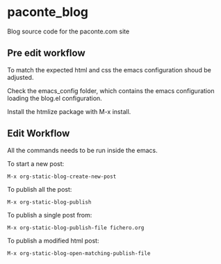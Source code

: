 # paconte_blog
Blog source code for the paconte.com site

## Pre edit workflow
To match the expected html and css the emacs configuration shoud be adjusted.

Check the emacs_config folder, which contains the emacs configuration loading the blog.el configuration.

Install the htmlize package with M-x install.

## Edit Workflow
All the commands needs to be run inside the emacs.

To start a new post:
```
M-x org-static-blog-create-new-post
```

To publish all the post:
```
M-x org-static-blog-publish
```

To publish a single post from:
```
M-x org-static-blog-publish-file fichero.org
```

To publish a modified html post:
```
M-x org-static-blog-open-matching-publish-file
```